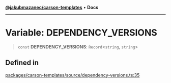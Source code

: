 [**@jakubmazanec/carson-templates**](../README.md) • **Docs**

---

# Variable: DEPENDENCY_VERSIONS

> `const` **DEPENDENCY_VERSIONS**: `Record`\<`string`, `string`\>

## Defined in

[packages/carson-templates/source/dependency-versions.ts:35](https://github.com/jakubmazanec/tools/blob/863f04cbbb9368fd023f0309084819aa9247d808/packages/carson-templates/source/dependency-versions.ts#L35)

